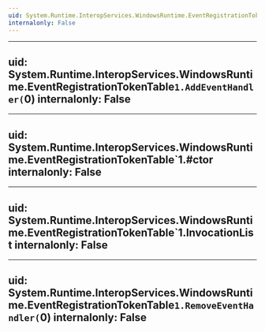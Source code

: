 ```yaml
---
uid: System.Runtime.InteropServices.WindowsRuntime.EventRegistrationTokenTable`1
internalonly: False
---
```


---
uid: System.Runtime.InteropServices.WindowsRuntime.EventRegistrationTokenTable`1.AddEventHandler(`0)
internalonly: False
---

---
uid: System.Runtime.InteropServices.WindowsRuntime.EventRegistrationTokenTable`1.#ctor
internalonly: False
---

---
uid: System.Runtime.InteropServices.WindowsRuntime.EventRegistrationTokenTable`1.InvocationList
internalonly: False
---

---
uid: System.Runtime.InteropServices.WindowsRuntime.EventRegistrationTokenTable`1.RemoveEventHandler(`0)
internalonly: False
---
